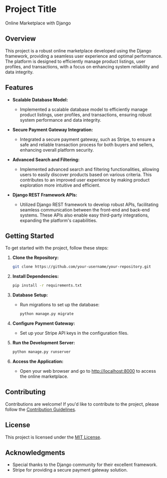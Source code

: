 # Project Title

Online Marketplace with Django

## Overview

This project is a robust online marketplace developed using the Django framework, providing a seamless user experience and optimal performance. The platform is designed to efficiently manage product listings, user profiles, and transactions, with a focus on enhancing system reliability and data integrity.

## Features

- **Scalable Database Model:**
  - Implemented a scalable database model to efficiently manage product listings, user profiles, and transactions, ensuring robust system performance and data integrity.

- **Secure Payment Gateway Integration:**
  - Integrated a secure payment gateway, such as Stripe, to ensure a safe and reliable transaction process for both buyers and sellers, enhancing overall platform security.

- **Advanced Search and Filtering:**
  - Implemented advanced search and filtering functionalities, allowing users to easily discover products based on various criteria. This contributes to an improved user experience by making product exploration more intuitive and efficient.

- **Django REST Framework APIs:**
  - Utilized Django REST framework to develop robust APIs, facilitating seamless communication between the front-end and back-end systems. These APIs also enable easy third-party integrations, expanding the platform's capabilities.

## Getting Started

To get started with the project, follow these steps:

1. **Clone the Repository:**
   ```bash
   git clone https://github.com/your-username/your-repository.git
   ```

2. **Install Dependencies:**
   ```bash
   pip install -r requirements.txt
   ```

3. **Database Setup:**
   - Run migrations to set up the database:
     ```bash
     python manage.py migrate
     ```

4. **Configure Payment Gateway:**
   - Set up your Stripe API keys in the configuration files.

5. **Run the Development Server:**
   ```bash
   python manage.py runserver
   ```

6. **Access the Application:**
   - Open your web browser and go to [http://localhost:8000](http://localhost:8000) to access the online marketplace.

## Contributing

Contributions are welcome! If you'd like to contribute to the project, please follow the [Contribution Guidelines](CONTRIBUTING.md).

## License

This project is licensed under the [MIT License](LICENSE).

## Acknowledgments

- Special thanks to the Django community for their excellent framework.
- Stripe for providing a secure payment gateway solution.
